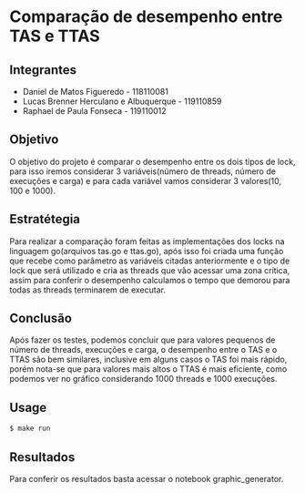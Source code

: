 # Comparação de desempenho entre TAS e TTAS

## Integrantes
- Daniel de Matos Figueredo - 118110081
- Lucas Brenner Herculano e Albuquerque - 119110859
- Raphael de Paula Fonseca - 119110012

## Objetivo
O objetivo do projeto é comparar o desempenho entre os dois tipos de lock, para isso iremos considerar 3 variáveis(número de threads, número de execuções e carga) e para cada variável vamos considerar 3 valores(10, 100 e 1000).

## Estratétegia
Para realizar a comparação foram feitas as implementações dos locks na linguagem go(arquivos tas.go e ttas.go), após isso foi criada uma função que recebe como parâmetro as variáveis citadas anteriormente e o tipo de lock que será utilizado e cria as threads que vão acessar uma zona crítica, assim para conferir o desempenho calculamos o tempo que demorou para todas as threads terminarem de executar.

## Conclusão
Após fazer os testes, podemos concluir que para valores pequenos de número de threads, execuções e carga, o desempenho entre o TAS e o TTAS são bem similares, inclusive em alguns casos o TAS foi mais rápido, porém nota-se que para valores mais altos o TTAS é mais eficiente, como podemos ver no gráfico considerando 1000 threads e 1000 execuções.

## Usage

```bash
$ make run
```

## Resultados
Para conferir os resultados basta acessar o notebook graphic_generator.
